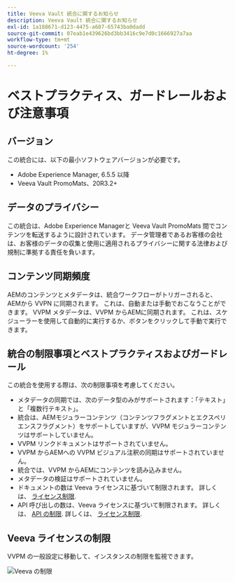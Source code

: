 ```yaml
---
title: Veeva Vault 統合に関するお知らせ
description: Veeva Vault 統合に関するお知らせ
exl-id: 1a188671-d123-4475-a607-65743ba0dadd
source-git-commit: 07eab1e439626bd3bb3416c9e7d0c1666927a7aa
workflow-type: tm+mt
source-wordcount: '254'
ht-degree: 1%

---
```


# ベストプラクティス、ガードレールおよび注意事項

## バージョン

この統合には、以下の最小ソフトウェアバージョンが必要です。

* Adobe Experience Manager, 6.5.5 以降
* Veeva Vault PromoMats、20R3.2+

## データのプライバシー

この統合は、Adobe Experience Managerと Veeva Vault PromoMats 間でコンテンツを転送するように設計されています。 データ管理者であるお客様の会社は、お客様のデータの収集と使用に適用されるプライバシーに関する法律および規制に準拠する責任を負います。

## コンテンツ同期頻度

AEMのコンテンツとメタデータは、統合ワークフローがトリガーされると、AEMから VVPN に同期されます。 これは、自動または手動でおこなうことができます。 VVPM メタデータは、VVPM からAEMに同期されます。 これは、スケジューラーを使用して自動的に実行するか、ボタンをクリックして手動で実行できます。

## 統合の制限事項とベストプラクティスおよびガードレール

この統合を使用する際は、次の制限事項を考慮してください。

* メタデータの同期では、次のデータ型のみがサポートされます：「テキスト」と「複数行テキスト」。
* 統合は、AEMモジュラーコンテンツ（コンテンツフラグメントとエクスペリエンスフラグメント）をサポートしていますが、VVPM モジュラーコンテンツはサポートしていません。
* VVPM リンクドキュメントはサポートされていません。
* VVPM からAEMへの VVPM ビジュアル注釈の同期はサポートされていません。
* 統合では、VVPM からAEMにコンテンツを読み込みません。
* メタデータの検証はサポートされていません。
* ドキュメントの数は Veeva ライセンスに基づいて制限されます。 詳しくは、 [ライセンス制限](#veeva-license-limitations).
* API 呼び出しの数は、Veeva ライセンスに基づいて制限されます。 詳しくは、 [API の制限](https://developer.veevavault.com/docs/#what-are-rate-limits). 詳しくは、 [ライセンス制限](#veeva-license-limitations).

## Veeva ライセンスの制限

VVPM の一般設定に移動して、インスタンスの制限を監視できます。

![Veeva の制限](assets/veeva-limits.png)
